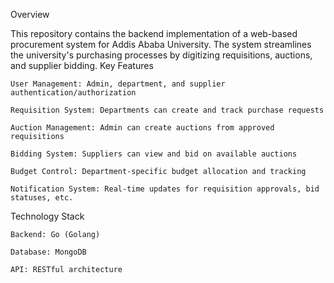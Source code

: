 Overview

This repository contains the backend implementation of a web-based procurement system for Addis Ababa University. The system streamlines the university's purchasing processes by digitizing requisitions, auctions, and supplier bidding.
Key Features

    User Management: Admin, department, and supplier authentication/authorization

    Requisition System: Departments can create and track purchase requests

    Auction Management: Admin can create auctions from approved requisitions

    Bidding System: Suppliers can view and bid on available auctions

    Budget Control: Department-specific budget allocation and tracking

    Notification System: Real-time updates for requisition approvals, bid statuses, etc.

Technology Stack

    Backend: Go (Golang)

    Database: MongoDB

    API: RESTful architecture
